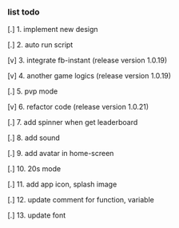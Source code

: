 ### list todo

[.] 1. implement new design

[.] 2. auto run script

[v] 3. integrate fb-instant (release version 1.0.19)

[v] 4. another game logics (release version 1.0.19)

[.] 5. pvp mode

[v] 6. refactor code (release version 1.0.21)

[.] 7. add spinner when get leaderboard

[.] 8. add sound

[.] 9. add avatar in home-screen

[.] 10. 20s mode

[.] 11. add app icon, splash image

[.] 12. update comment for function, variable

[.] 13. update font

